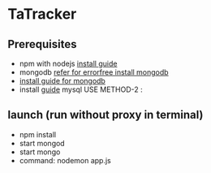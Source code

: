 # TaTracker

## Prerequisites

+ npm with nodejs [install guide](https://tecadmin.net/install-latest-nodejs-npm-on-ubuntu/)
+ mongodb [refer for errorfree install mongodb](https://stackoverflow.com/questions/51417708/unable-to-install-mongodb-properly-on-ubuntu-18-04-lts)
+ [install guide for mongodb](https://hevodata.com/blog/install-mongodb-on-ubuntu/)
+ install [guide](https://dev.mysql.com/doc/mysql-apt-repo-quick-guide/en/) mysql USE METHOD-2 :

## launch  (run without proxy in terminal)
+ npm install
+ start mongod
+ start mongo
+ command: nodemon app.js
